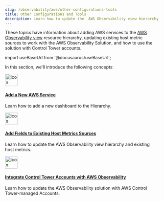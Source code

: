 ```yaml
---
slug: /observability/aws/other-configurations-tools
title: Other Configurations and Tools
description: Learn how to update the  AWS Observability view hierarchy,  updating existing host metric sources to work with AWS Observability, and how to use the solution with Control Tower accounts.
---
```


These topics have information about adding AWS services to the [AWS Observability view](/docs/dashboards/explore-view/#aws-observability) resource hierarchy, updating existing host metric sources to work with the AWS Observability Solution, and how to use the solution with Control Tower accounts.

import useBaseUrl from '@docusaurus/useBaseUrl';

In this section, we'll introduce the following concepts:

<div className="box-wrapper" >
<div className="box smallbox card">
  <div className="container">
  <a href={useBaseUrl('/docs/observability/aws/other-configurations-tools/add-new-aws-service')}><img src={useBaseUrl('img/icons/observe.png')} alt="icon" width="40"/><h4>Add a New AWS Service</h4></a>
  <p>Learn how to add a new dashboard to the Hierarchy.</p>
  </div>
</div>
<div className="box smallbox card">
  <div className="container">
  <a href={useBaseUrl('/docs/observability/aws/other-configurations-tools/add-fields-to-existing-host-metrics-sources')}><img src={useBaseUrl('img/icons/metrics.png')} alt="icon" width="40"/><h4>Add Fields to Existing Host Metrics Sources</h4></a>
  <p>Learn how to update the AWS Observability view hierarchy and existing host metrics.</p>
  </div>
</div>
<div className="box smallbox card">
  <div className="container">
  <a href={useBaseUrl('/docs/observability/aws/other-configurations-tools/integrate-control-tower-accounts')}><img src={useBaseUrl('img/icons/integrations.png')} alt="icon" width="40"/><h4>Integrate Control Tower Accounts with AWS Observability</h4></a>
  <p>Learn how to update the AWS Observability solution with AWS Control Tower-managed Accounts.</p>
  </div>
</div>
</div>
